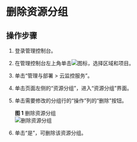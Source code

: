 # 删除资源分组<a name="zh-cn_topic_0102632354"></a>

## 操作步骤<a name="section17220135318513"></a>

1.  登录管理控制台。
2.  在管理控制台左上角单击![](figures/icon-region.png)图标，选择区域和项目。
3.  单击“管理与部署 \> 云监控服务”。
4.  单击页面左侧的“资源分组”，进入“资源分组”界面。
5.  单击需要修改的分组行的“操作”列的“删除”按钮。

    **图 1**  删除资源分组<a name="fig416376551"></a>  
    ![](figures/删除资源分组.png "删除资源分组")

6.  单击“是”，可删除该资源分组。

